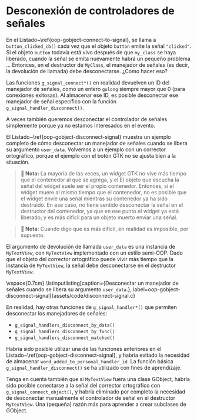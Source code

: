 # Desconexión de controladores de señales

En el Listado~\ref{oop-gobject-connect-to-signal}, se llama a `button_clicked_cb()` cada vez que el objeto `button` emite la señal `"clicked"`. Si el objeto `button` todavía está vivo después de que `my_class` se haya liberado, cuando la señal se emita nuevamente habrá un pequeño problema ... Entonces, en el destructor de `MyClass`, el manejador de señales (es decir, la devolución de llamada) debe desconectarse. ¿Como hacer eso?

Las funciones `g_signal_connect*()` en realidad devuelven un ID del manejador de señales, como un entero `gulong` siempre mayor que 0 (para conexiones exitosas). Al almacenar ese ID, es posible desconectar ese manejador de señal específico con la función `g_signal_handler_disconnect()`.

A veces también queremos desconectar el controlador de señales simplemente porque ya no estamos interesados en el evento.

El Listado~\ref{oop-gobject-disconnect-signal} muestra un ejemplo completo de cómo desconectar un manejador de señales cuando se libera su argumento `user_data`. Volvemos a un ejemplo con un corrector ortográfico, porque el ejemplo con el botón GTK no se ajusta bien a la situación.

> **📌 Nota:** La mayoría de las veces, un widget GTK no vive más tiempo que el contenedor al que se agrega, y el El objeto que escucha la señal del widget suele ser el propio contenedor. Entonces, si el widget muere al mismo tiempo que el contenedor, no es posible que el widget envíe una señal mientras su contenedor ya ha sido destruido. En ese caso, no tiene sentido desconectar la señal en el destructor del contenedor, ya que en ese punto el widget ya está liberado; y es más difícil para un objeto muerto enviar una señal.

> **📌 Nota:** Cuando digo que es más difícil, en realidad es imposible, por supuesto.

<!-- GObject es aburrido, por lo que un poco de humor no duele, una nota al pie dentro de una nota al pie, recepción al pie :-) -->

El argumento de devolución de llamada `user_data` es una instancia de `MyTextView`, con `MyTextView` implementado con un estilo semi-OOP. Dado que el objeto del corrector ortográfico puede vivir más tiempo que la instancia de `MyTextView`, la señal debe desconectarse en el destructor `MyTextView`.

\vspace{0.7cm}
\lstinputlisting[caption={Desconectar un manejador de señales cuando se libera su argumento `user_data`.}, label=oop-gobject-disconnect-signal]{assets/code/disconnect-signal.c}

En realidad, hay otras funciones de `g_signal_handler*()` que permiten desconectar los manejadores de señales:

* `g_signal_handlers_disconnect_by_data()`
* `g_signal_handlers_disconnect_by_func()`
* `g_signal_handlers_disconnect_matched()`

Habría sido posible utilizar una de las funciones anteriores en el Listado~\ref{oop-gobject-disconnect-signal}, y habría evitado la necesidad de almacenar `word_added_to_personal_handler_id`. La función básica `g_signal_handler_disconnect()` se ha utilizado con fines de aprendizaje.

Tenga en cuenta también que si `MyTextView` fuera una clase GObject, habría sido posible conectarse a la señal del corrector ortográfico con `g_signal_connect_object()`, y habría eliminado por completo la necesidad de desconectar manualmente el controlador de señal en el destructor `MyTextView`. Una (pequeña) razón más para aprender a crear subclases de GObject.
